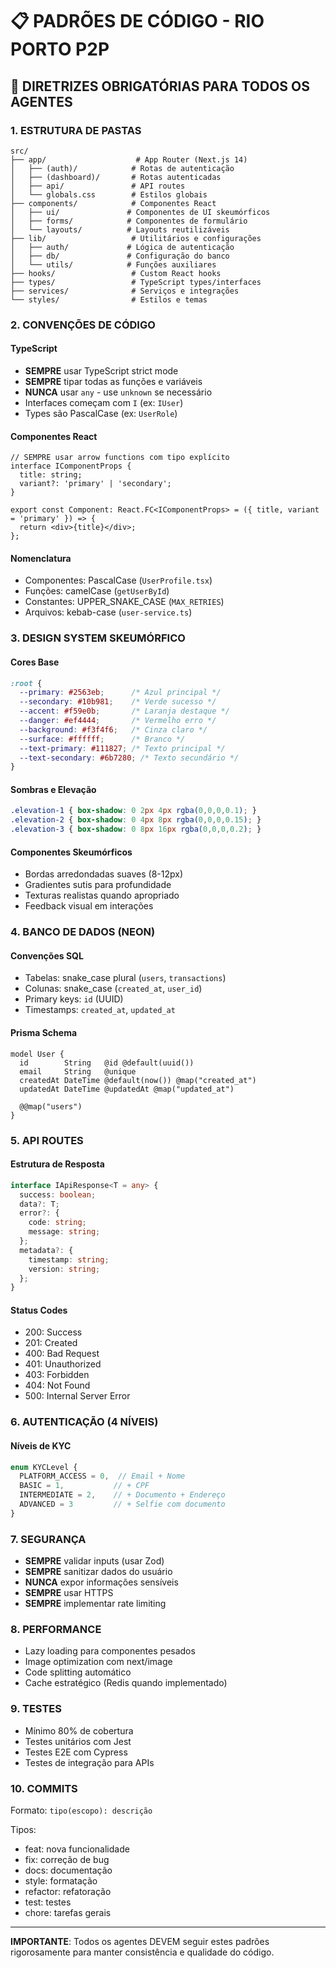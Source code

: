 # 📋 PADRÕES DE CÓDIGO - RIO PORTO P2P

## 🎯 DIRETRIZES OBRIGATÓRIAS PARA TODOS OS AGENTES

### 1. ESTRUTURA DE PASTAS
```
src/
├── app/                    # App Router (Next.js 14)
│   ├── (auth)/            # Rotas de autenticação
│   ├── (dashboard)/       # Rotas autenticadas
│   ├── api/               # API routes
│   └── globals.css        # Estilos globais
├── components/            # Componentes React
│   ├── ui/               # Componentes de UI skeumórficos
│   ├── forms/            # Componentes de formulário
│   └── layouts/          # Layouts reutilizáveis
├── lib/                   # Utilitários e configurações
│   ├── auth/             # Lógica de autenticação
│   ├── db/               # Configuração do banco
│   └── utils/            # Funções auxiliares
├── hooks/                 # Custom React hooks
├── types/                 # TypeScript types/interfaces
├── services/              # Serviços e integrações
└── styles/                # Estilos e temas
```

### 2. CONVENÇÕES DE CÓDIGO

#### TypeScript
- **SEMPRE** usar TypeScript strict mode
- **SEMPRE** tipar todas as funções e variáveis
- **NUNCA** usar `any` - use `unknown` se necessário
- Interfaces começam com `I` (ex: `IUser`)
- Types são PascalCase (ex: `UserRole`)

#### Componentes React
```tsx
// SEMPRE usar arrow functions com tipo explícito
interface IComponentProps {
  title: string;
  variant?: 'primary' | 'secondary';
}

export const Component: React.FC<IComponentProps> = ({ title, variant = 'primary' }) => {
  return <div>{title}</div>;
};
```

#### Nomenclatura
- Componentes: PascalCase (`UserProfile.tsx`)
- Funções: camelCase (`getUserById`)
- Constantes: UPPER_SNAKE_CASE (`MAX_RETRIES`)
- Arquivos: kebab-case (`user-service.ts`)

### 3. DESIGN SYSTEM SKEUMÓRFICO

#### Cores Base
```css
:root {
  --primary: #2563eb;      /* Azul principal */
  --secondary: #10b981;    /* Verde sucesso */
  --accent: #f59e0b;       /* Laranja destaque */
  --danger: #ef4444;       /* Vermelho erro */
  --background: #f3f4f6;   /* Cinza claro */
  --surface: #ffffff;      /* Branco */
  --text-primary: #111827; /* Texto principal */
  --text-secondary: #6b7280; /* Texto secundário */
}
```

#### Sombras e Elevação
```css
.elevation-1 { box-shadow: 0 2px 4px rgba(0,0,0,0.1); }
.elevation-2 { box-shadow: 0 4px 8px rgba(0,0,0,0.15); }
.elevation-3 { box-shadow: 0 8px 16px rgba(0,0,0,0.2); }
```

#### Componentes Skeumórficos
- Bordas arredondadas suaves (8-12px)
- Gradientes sutis para profundidade
- Texturas realistas quando apropriado
- Feedback visual em interações

### 4. BANCO DE DADOS (NEON)

#### Convenções SQL
- Tabelas: snake_case plural (`users`, `transactions`)
- Colunas: snake_case (`created_at`, `user_id`)
- Primary keys: `id` (UUID)
- Timestamps: `created_at`, `updated_at`

#### Prisma Schema
```prisma
model User {
  id        String   @id @default(uuid())
  email     String   @unique
  createdAt DateTime @default(now()) @map("created_at")
  updatedAt DateTime @updatedAt @map("updated_at")
  
  @@map("users")
}
```

### 5. API ROUTES

#### Estrutura de Resposta
```typescript
interface IApiResponse<T = any> {
  success: boolean;
  data?: T;
  error?: {
    code: string;
    message: string;
  };
  metadata?: {
    timestamp: string;
    version: string;
  };
}
```

#### Status Codes
- 200: Success
- 201: Created
- 400: Bad Request
- 401: Unauthorized
- 403: Forbidden
- 404: Not Found
- 500: Internal Server Error

### 6. AUTENTICAÇÃO (4 NÍVEIS)

#### Níveis de KYC
```typescript
enum KYCLevel {
  PLATFORM_ACCESS = 0,  // Email + Nome
  BASIC = 1,           // + CPF
  INTERMEDIATE = 2,    // + Documento + Endereço
  ADVANCED = 3         // + Selfie com documento
}
```

### 7. SEGURANÇA

- **SEMPRE** validar inputs (usar Zod)
- **SEMPRE** sanitizar dados do usuário
- **NUNCA** expor informações sensíveis
- **SEMPRE** usar HTTPS
- **SEMPRE** implementar rate limiting

### 8. PERFORMANCE

- Lazy loading para componentes pesados
- Image optimization com next/image
- Code splitting automático
- Cache estratégico (Redis quando implementado)

### 9. TESTES

- Mínimo 80% de cobertura
- Testes unitários com Jest
- Testes E2E com Cypress
- Testes de integração para APIs

### 10. COMMITS

Formato: `tipo(escopo): descrição`

Tipos:
- feat: nova funcionalidade
- fix: correção de bug
- docs: documentação
- style: formatação
- refactor: refatoração
- test: testes
- chore: tarefas gerais

---

**IMPORTANTE**: Todos os agentes DEVEM seguir estes padrões rigorosamente para manter consistência e qualidade do código.